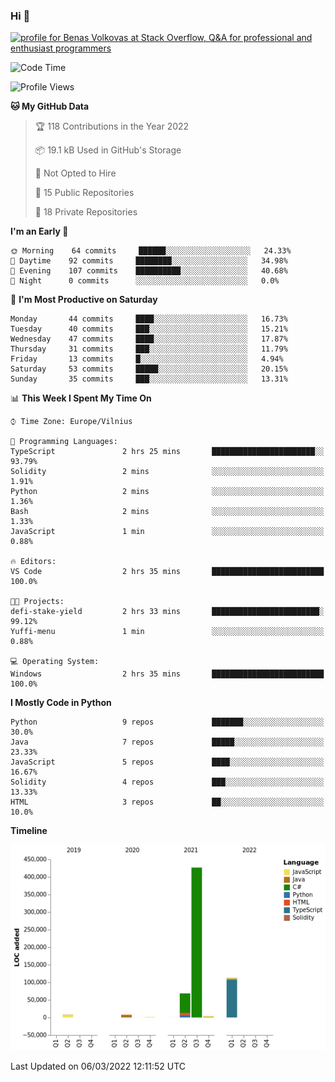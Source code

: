 ### Hi 👋
<a href="https://stackoverflow.com/users/14954249/benas-volkovas"><img src="https://stackoverflow.com/users/flair/14954249.png?theme=dark" width="208" height="58" alt="profile for Benas Volkovas at Stack Overflow, Q&amp;A for professional and enthusiast programmers" title="profile for Benas Volkovas at Stack Overflow, Q&amp;A for professional and enthusiast programmers"></a>

<!--START_SECTION:waka-->
![Code Time](http://img.shields.io/badge/Code%20Time-581%20hrs%2056%20mins-blue)

![Profile Views](http://img.shields.io/badge/Profile%20Views-1-blue)

**🐱 My GitHub Data** 

> 🏆 118 Contributions in the Year 2022
 > 
> 📦 19.1 kB Used in GitHub's Storage 
 > 
> 🚫 Not Opted to Hire
 > 
> 📜 15 Public Repositories 
 > 
> 🔑 18 Private Repositories  
 > 
**I'm an Early 🐤** 

```text
🌞 Morning    64 commits     ██████░░░░░░░░░░░░░░░░░░░   24.33% 
🌆 Daytime    92 commits     ████████░░░░░░░░░░░░░░░░░   34.98% 
🌃 Evening    107 commits    ██████████░░░░░░░░░░░░░░░   40.68% 
🌙 Night      0 commits      ░░░░░░░░░░░░░░░░░░░░░░░░░   0.0%

```
📅 **I'm Most Productive on Saturday** 

```text
Monday       44 commits     ████░░░░░░░░░░░░░░░░░░░░░   16.73% 
Tuesday      40 commits     ███░░░░░░░░░░░░░░░░░░░░░░   15.21% 
Wednesday    47 commits     ████░░░░░░░░░░░░░░░░░░░░░   17.87% 
Thursday     31 commits     ███░░░░░░░░░░░░░░░░░░░░░░   11.79% 
Friday       13 commits     █░░░░░░░░░░░░░░░░░░░░░░░░   4.94% 
Saturday     53 commits     █████░░░░░░░░░░░░░░░░░░░░   20.15% 
Sunday       35 commits     ███░░░░░░░░░░░░░░░░░░░░░░   13.31%

```


📊 **This Week I Spent My Time On** 

```text
⌚︎ Time Zone: Europe/Vilnius

💬 Programming Languages: 
TypeScript               2 hrs 25 mins       ███████████████████████░░   93.79% 
Solidity                 2 mins              ░░░░░░░░░░░░░░░░░░░░░░░░░   1.91% 
Python                   2 mins              ░░░░░░░░░░░░░░░░░░░░░░░░░   1.36% 
Bash                     2 mins              ░░░░░░░░░░░░░░░░░░░░░░░░░   1.33% 
JavaScript               1 min               ░░░░░░░░░░░░░░░░░░░░░░░░░   0.88%

🔥 Editors: 
VS Code                  2 hrs 35 mins       █████████████████████████   100.0%

🐱‍💻 Projects: 
defi-stake-yield         2 hrs 33 mins       ████████████████████████░   99.12% 
Yuffi-menu               1 min               ░░░░░░░░░░░░░░░░░░░░░░░░░   0.88%

💻 Operating System: 
Windows                  2 hrs 35 mins       █████████████████████████   100.0%

```

**I Mostly Code in Python** 

```text
Python                   9 repos             ███████░░░░░░░░░░░░░░░░░░   30.0% 
Java                     7 repos             █████░░░░░░░░░░░░░░░░░░░░   23.33% 
JavaScript               5 repos             ████░░░░░░░░░░░░░░░░░░░░░   16.67% 
Solidity                 4 repos             ███░░░░░░░░░░░░░░░░░░░░░░   13.33% 
HTML                     3 repos             ██░░░░░░░░░░░░░░░░░░░░░░░   10.0%

```


**Timeline**

![Chart not found](https://raw.githubusercontent.com/BenasVolkovas/BenasVolkovas/main/charts/bar_graph.png) 


 Last Updated on 06/03/2022 12:11:52 UTC
<!--END_SECTION:waka-->
